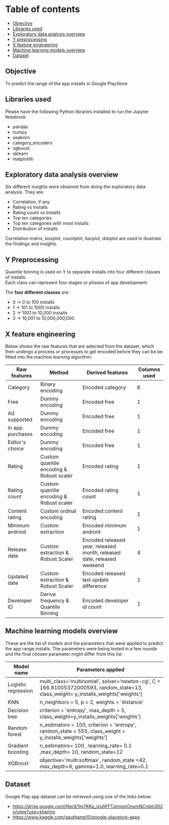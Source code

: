 # Table of contents
- [Objective](#objective)
- [Libraries used](#libraries-used)
- [Exploratory data analysis overview](#exploratory-data-analysis-overview)
- [Y preprocessing](#y-preprocessing)
- [X feature engineering](#x-feature-engineering)
- [Machine learning models overview](#machine-learning-models-overview)
- [Dataset](#dataset)

<div id="objective"></div>

## Objective

To predict the range of the app installs in Google PlayStore

<div id="libraries-used"></div>

## Libraries used

Please have the following Python libraries installed to run the Jupyter Notebook
* pandas
* numpy
* seaborn
* category_encoders
* xgboost
* sklearn
* matplotlib

<div id="exploratory-data-analysis-overview"></div>

## Exploratory data analysis overview

Six different insights were obtained from doing the exploratory data analysis. They are:
* Correlation, if any
* Rating vs Installs
* Rating count vs Installs
* Top ten categories
* Top ten categories with most installs
* Distribution of installs

Correlation matrix, boxplot, countplot, barplot, distplot are used to illustrate the findings and insights.

<div id="y-preprocessing"></div>

## Y Preprocessing

Quantile binning is used on Y to separate installs into four different classes of installs.  
Each class can represent four stages or phases of app development.

The **four different classes** are:
* 0 -> 0 to 100 installs
* 1 -> 101 to 1000 installs
* 2 -> 1001 to 10,000 installs
* 3 -> 10,001 to 10,000,000,000

<div id="x-feature-engineering"></div>

## X feature engineering

Below shows the raw features that are selected from the dataset, which then undergo a process or processes to get encoded before they can be be fitted into the machine learning algorithm:

Raw features | Method | Derived features | Columns used
-------------|--------|------------------|-------------
Category | Binary encoding | Encoded category | 6
Free | Dummy encoding | Encoded free | 1
Ad supported | Dummy encoding | Encoded free | 1
In app purchases | Dummy encoding | Encoded free | 1
Editor's choice | Dummy encoding | Encoded free | 1
Rating | Custom quantile encoding & Robust scaler | Encoded rating | 1
Rating count | Custom quantile encoding & Robust scaler | Encoded rating count | 1
Content rating | Custom ordinal encoding | Encoded content rating | 1
Minimum android | Custom extraction | Encoded minimum android | 1
Release date | Custom extraction & Robust Scaler| Encoded released year, released month, released date, released weekend | 4
Updated date | Custom extraction & Robust Scaler | Encoded released last update difference | 1
Developer ID | Derive frequency & Quantile Binning | Encoded developer id count | 1

<div id="machine-learning-models-overview"></div>

## Machine learning models overview

These are the list of models and the parameters that were applied to predict the app range installs.
The parameters were being tested in a few rounds and the final chosen parameter might differ from this list

Model name | Parameters applied
-----------|-------------------
Logistic regression | multi_class='multinomial', solver='newton-cg', C = 166.81005372000593, random_state=13, class_weight= y_installs_weights['weights']
KNN | n_neighbors = 5, p = 2, weights = 'distance'
Decision tree | criterion = 'entropy', max_depth = 5, class_weight=y_installs_weights['weights']
Random forest | n_estimators = 100, criterion = 'entropy', random_state = 555, class_weight = y_installs_weights['weights']
Gradient boosting | n_estimators= 100 , learning_rate= 0.1 ,max_depth= 10, random_state=12
XGBoost | objective='multi:softmax', random_state =42, max_depth=6, gamma=1.0, learning_rate=0.1

<div id="dataset"></div>

## Dataset

Google Play app dataset can be retrieved using one of the links below:
* https://drive.google.com/file/d/1m7KKo_izuhFFTJnmgvOnxmNCnbjn302n/view?usp=sharing
* https://www.kaggle.com/gauthamp10/google-playstore-apps

